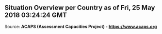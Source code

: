 ## Situation Overview per Country as of Fri, 25 May 2018 03:24:24 GMT

Source: **ACAPS (Assessment Capacities Project) - https://www.acaps.org**